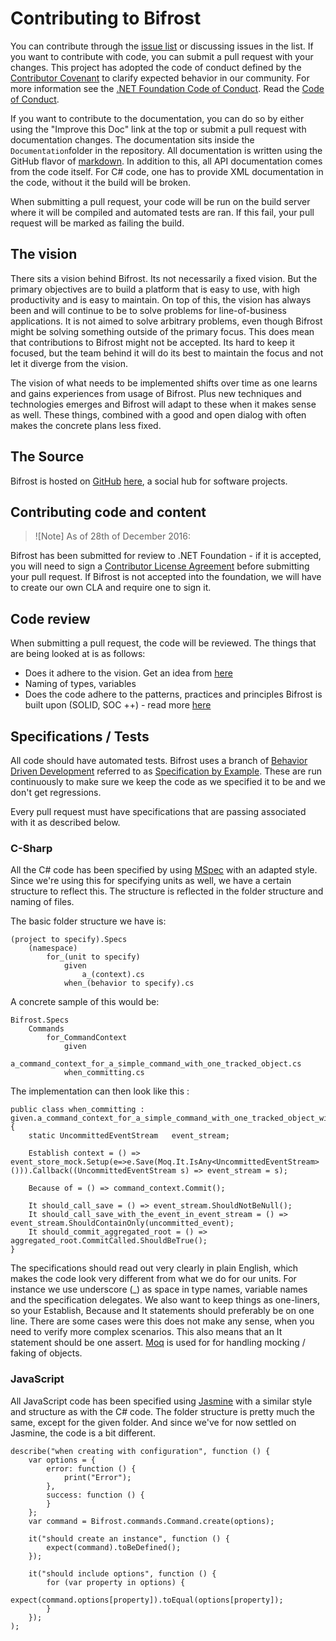 # Contributing to Bifrost

You can contribute through the [issue list](https://github.com/dolittle/Bifrost/issues) or discussing issues in the list.
If you want to contribute with code, you can submit a pull request with your changes.
This project has adopted the code of conduct defined by the [Contributor Covenant](http://contributor-covenant.org/) to clarify expected behavior in our community.
For more information see the [.NET Foundation Code of Conduct](http://www.dotnetfoundation.org/code-of-conduct). Read the [Code of Conduct](../CODE_OF_CONDUCT.md).

If you want to contribute to the documentation, you can do so by either using the "Improve this Doc" link at the top or
submit a pull request with documentation changes. The documentation sits inside the ``Documentation``folder in the repository.
All documentation is written using the GitHub flavor of [markdown](https://guides.github.com/features/mastering-markdown/).
In addition to this, all API documentation comes from the code itself.
For C# code, one has to provide XML documentation in the code, without it the build will be broken.

When submitting a pull request, your code will be run on the build server where it will be compiled and automated tests are ran.
If this fail, your pull request will be marked as failing the build.

## The vision

There sits a vision behind Bifrost. Its not necessarily a fixed vision. But the primary objectives are to build a platform that is easy
to use, with high productivity and is easy to maintain. On top of this, the vision has always been and will continue to be to solve
problems for line-of-business applications. It is not aimed to solve arbitrary problems, even though Bifrost might be solving something
outside of the primary focus. This does mean that contributions to Bifrost might not be accepted. Its hard to keep it focused, but
the team behind it will do its best to maintain the focus and not let it diverge from the vision.

The vision of what needs to be implemented shifts over time as one learns and gains experiences from usage of Bifrost. Plus new
techniques and technologies emerges and Bifrost will adapt to these when it makes sense as well. These things, combined with a good
and open dialog with often makes the concrete plans less fixed.

## The Source

Bifrost is hosted on [GitHub](http://github.com) [here](http://github.com/dolittle/bifrost), a social hub for software projects.

## Contributing code and content

> ![Note]
> As of 28th of December 2016:

Bifrost has been submitted for review to .NET Foundation - if it is accepted, you will need to sign a
[Contributor License Agreement](https://cla2.dotnetfoundation.org/) before submitting your pull request.
If Bifrost is not accepted into the foundation, we will have to create our own CLA and require one to sign it.

## Code review

When submitting a pull request, the code will be reviewed.
The things that are being looked at is as follows:

- Does it adhere to the vision. Get an idea from [here](overview.md)
- Naming of types, variables
- Does the code adhere to the patterns, practices and principles Bifrost is built upon (SOLID, SOC ++) - read more [here](overview.md)

## Specifications / Tests

All code should have automated tests.
Bifrost uses a branch of [Behavior Driven Development](http://en.wikipedia.org/wiki/Behavior-driven_development) referred to
as [Specification by Example](http://specificationbyexample.com). These are run continuously to make sure we keep the code as
we specified it to be and we don't get regressions.

Every pull request must have specifications that are passing associated with it as described below.

### C-Sharp

All the C# code has been specified by using [MSpec](http://github.com/machine/machine.specifications) with an adapted style. 
Since we're using this for specifying units as well, we have a certain structure to reflect this. The structure is reflected in the folder structure and naming of files. 

The basic folder structure we have is:


    (project to specify).Specs
        (namespace)
            for_(unit to specify)
                given
                    a_(context).cs
                when_(behavior to specify).cs


A concrete sample of this would be:

    Bifrost.Specs
        Commands
            for_CommandContext
                given
                    a_command_context_for_a_simple_command_with_one_tracked_object.cs
                when_committing.cs

The implementation can then look like this :


    public class when_committing : given.a_command_context_for_a_simple_command_with_one_tracked_object_with_one_uncommitted_event
    {
        static UncommittedEventStream   event_stream;

        Establish context = () => event_store_mock.Setup(e=>e.Save(Moq.It.IsAny<UncommittedEventStream>())).Callback((UncommittedEventStream s) => event_stream = s);

        Because of = () => command_context.Commit();

        It should_call_save = () => event_stream.ShouldNotBeNull();
        It should_call_save_with_the_event_in_event_stream = () => event_stream.ShouldContainOnly(uncommitted_event);
        It should_commit_aggregated_root = () => aggregated_root.CommitCalled.ShouldBeTrue();
    }

The specifications should read out very clearly in plain English, which makes the code look very different from what we do for our units. For instance we use underscore (_) as space in type names, variable names and the specification delegates. We also want to keep things as one-liners, so your Establish, Because and It statements should preferably be on one line. There are some cases were this does not make any sense, when you need to verify more complex scenarios. This also means that an It statement should be one assert. 
[Moq](http://code.google.com/p/moq/) is used for for handling mocking / faking of objects.

### JavaScript

All JavaScript code has been specified using [Jasmine](http://pivotal.github.com/jasmine/) with a similar style and structure as with the C# code. The folder structure is pretty much the same, except for the given folder. And since we've for now settled on Jasmine, the code is a bit different.

    describe("when creating with configuration", function () {
        var options = {
            error: function () {
                print("Error");
            },
            success: function () {
            }
        };
        var command = Bifrost.commands.Command.create(options);

        it("should create an instance", function () {
            expect(command).toBeDefined();
        });

        it("should include options", function () {
            for (var property in options) {
                expect(command.options[property]).toEqual(options[property]);
            }
        });
    );
